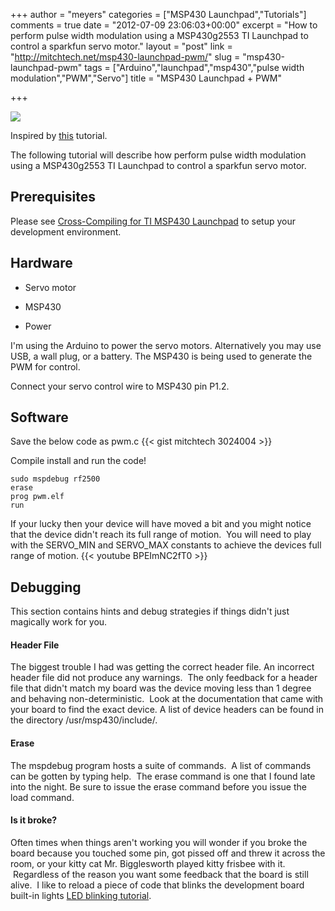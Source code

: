 +++
author = "meyers"
categories = ["MSP430 Launchpad","Tutorials"]
comments = true
date = "2012-07-09 23:06:03+00:00"
excerpt = "How to perform pulse width modulation using a MSP430g2553 TI Launchpad to control a sparkfun servo motor."
layout = "post"
link = "http://mitchtech.net/msp430-launchpad-pwm/"
slug = "msp430-launchpad-pwm"
tags = ["Arduino","launchpad","msp430","pulse width modulation","PWM","Servo"]
title = "MSP430 Launchpad + PWM"

+++

[![](http://mitchtech.net/wp-content/uploads/2012/06/msp430+servo-300x225.jpg)](http://mitchtech.net/msp430-launchpad-pwm/samsung/)

Inspired by [this](http://gushh.net/blog/?cat=361) tutorial.

The following tutorial will describe how perform pulse width modulation using a MSP430g2553 TI Launchpad to control a sparkfun servo motor.

## Prerequisites

Please see [Cross-Compiling for TI MSP430 Launchpad](http://mitchtech.net/cross-compiling-for-ti-msp430-launchpad/) to setup your development environment.

## Hardware

  * Servo motor

  * MSP430

  * Power

I'm using the Arduino to power the servo motors.  Alternatively you may use USB, a wall plug, or a battery.  The MSP430 is being used to generate the PWM for control.

Connect your servo control wire to MSP430 pin P1.2.

## Software

Save the below code as pwm.c
{{< gist mitchtech 3024004 >}}

Compile install and run the code!

```
sudo mspdebug rf2500
erase
prog pwm.elf
run
```

If your lucky then your device will have moved a bit and you might notice that the device didn't reach its full range of motion.  You will need to play with the SERVO_MIN and SERVO_MAX constants to achieve the devices full range of motion.
{{< youtube BPEImNC2fT0 >}}

## Debugging

This section contains hints and debug strategies if things didn't just magically work for you.

#### Header File

The biggest trouble I had was getting the correct header file. An incorrect header file did not produce any warnings.  The only feedback for a header file that didn't match my board was the device moving less than 1 degree and behaving non-deterministic.  Look at the documentation that came with your board to find the exact device. A list of device headers can be found in the directory /usr/msp430/include/.

#### Erase

The mspdebug program hosts a suite of commands.  A list of commands can be gotten by typing help.  The erase command is one that I found late into the night. Be sure to issue the erase command before you issue the load command.

#### Is it broke?

Often times when things aren't working you will wonder if you broke the board because you touched some pin, got pissed off and threw it across the room, or your kitty cat Mr. Bigglesworth played kitty frisbee with it.  Regardless of the reason you want some feedback that the board is still alive.  I like to reload a piece of code that blinks the development board built-in lights [LED blinking tutorial](http://mitchtech.net/cross-compiling-for-ti-msp430-launchpad/).

